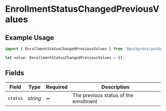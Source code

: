 # EnrollmentStatusChangedPreviousValues

## Example Usage

```typescript
import { EnrollmentStatusChangedPreviousValues } from "@pushpress/pushpress/models/webhooks";

let value: EnrollmentStatusChangedPreviousValues = {};
```

## Fields

| Field                                 | Type                                  | Required                              | Description                           |
| ------------------------------------- | ------------------------------------- | ------------------------------------- | ------------------------------------- |
| `status`                              | *string*                              | :heavy_minus_sign:                    | The previous status of the enrollment |